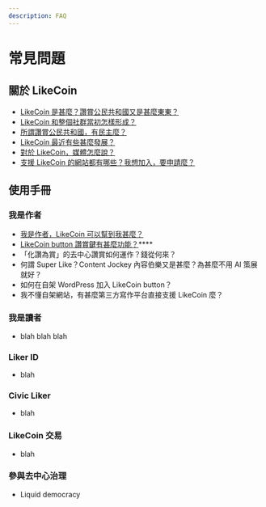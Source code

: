 ```yaml
---
description: FAQ
---
```


# 常見問題

## 關於 LikeCoin <a id="about-likecoin"></a>

* [LikeCoin 是甚麼？讚賞公民共和國又是甚麼東東？](https://docs.like.co/v/zh/)
* [LikeCoin 和整個社群當初怎樣形成？](https://docs.like.co/v/zh/about-likecoin/background)
* [所謂讚賞公民共和國，有民主麼？](https://docs.like.co/v/zh/about-likecoin/governance)
* [LikeCoin 最近有些甚麼發展？](https://docs.like.co/v/zh/about-likecoin/updates)
* [對於 LikeCoin，媒體怎麼說？](https://docs.like.co/v/zh/about-likecoin/on-the-news)
* [支援 LikeCoin 的網站都有哪些？我想加入，要申請麼？](https://docs.like.co/v/zh/about-likecoin/list-of-media)

## **使用手冊** <a id="user-guide"></a>

### **我是作者** <a id="content-creator"></a>

* [我是作者，LikeCoin 可以幫到我甚麼？](https://docs.like.co/v/zh/user-guide/content-creators)
* [LikeCoin button 讚賞鍵有甚麼功能？](https://docs.like.co/v/zh/user-guide/content-creators/likecoin-button)\*\*\*\*
* 「化讚為賞」的去中心讚賞如何運作？錢從何來？
* 何謂 Super Like？Content Jockey 內容伯樂又是甚麼？為甚麼不用 AI 策展就好？
* 如何在自架 WordPress 加入 LikeCoin button？
* 我不懂自架網站，有甚麼第三方寫作平台直接支援 LikeCoin 麼？

### 我是讀者 <a id="reader"></a>

* blah blah blah 

### Liker ID

* blah

### Civic Liker

* blah

### LikeCoin 交易 <a id="trading-likecoin"></a>

* blah

### 參與去中心治理

* Liquid democracy











